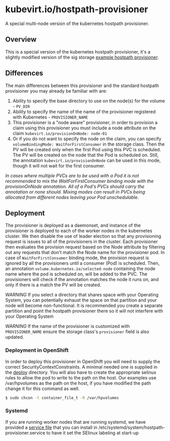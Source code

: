# kubevirt.io/hostpath-provisioner

A special multi-node version of the kubernetes hostpath provisioner.

## Overview

This is a special version of the kubernetes hostpath provisioner, it's a slightly modified version of the sig storage [example hostpath provisioner](https://github.com/kubernetes-sigs/sig-storage-lib-external-provisioner/tree/master/examples/hostpath-provisioner).

## Differences

The main differences between this provisioner and the standard hostpath provisioner you may already be familiar with are:
1. Ability to specify the base directory to use on the node(s) for the volume - `PV_DIR`
2. Ability to specify the name of the name of the provisioner registered with Kubernetes - `PROVISIONER_NAME`
2. This provisioner is a "node aware" provisioner, in order to provision a claim using this provisioner you must include a node attribute on the claim `kubevirt.io/provisionOnNode: node-01`
3. Or if you do not want to specify the node on the claim, you can specify `volumeBindingMode: WaitForFirstConsumer` in the storage class. Then the PV will be created only when the first Pod using this PVC is scheduled. The PV will be created on the node that the Pod is scheduled on.
Still, the annotation `kubevirt.io/provisionOnNode` can be used in this mode, though it will not wait for the first consumer.

_In cases where multiple PVCs are to be used with a Pod it is not recommended to mix the WaitForFirstConsumer binding mode with the provisionOnNode annotation. All of a Pod's PVCs should carry the annotation or none should. Mixing modes can result in PVCs being allocated from different nodes leaving your Pod unschedulable._

## Deployment

The provisioner is deployed as a daemonset, and instance of the provisioner is deployed to each of the worker nodes in the kubernetes cluster. We then disable the use of leader election so that any provisioning request is issues to all of the provisioners in the cluster. Each provisioner then evaluates the provision request based on the Node attribute by filtering out any requests that don't match the Node name for the provisioner pod. In case of `WaitForFirstConsumer` binding mode, the provision request is ignored by all the provisioners until a consumer (Pod) is scheduled. Then, an annotation `volume.kubernetes.io/selected-node` containing the node name where the pod is scheduled on, will be added to the PVC. The provisioners will check if the annotation matches the node it runs on, and only if there is a match the PV will be created.

*WARNING* If you select a directory that shares space with your Operating System, you can potentially exhaust the space on that partition and your node will become non-functional. It is recommended you create a separate partition and point the hostpath provisioner there so it will not interfere with your Operating System

*WARNING* If the name of the provisioner is customized with `PROVISIONER_NAME` ensure the storage class's `provisioner` field is also updated.

### Deployment in OpenShift
In order to deploy this provisioner in OpenShift you will need to supply the correct SecurityContextConstraints. A minimal needed one is supplied in the [deploy](./deploy) directory. You will also have to create the appropriate selinux rules to allow the pod to write to the path on the host. Our examples use /var/hpvolumes as the path on the host, if you have modified the path change it for this command as well.

```bash
$ sudo chcon -t container_file_t -R /var/hpvolumes
```

### Systemd
If you are running worker nodes that are running systemd, we have provided a [service file](deploy/systemd/hostpath-provisioner.service) that you can install in /etc/systemd/system/hostpath-provisioner.service to have it set the SElinux labeling at start-up
